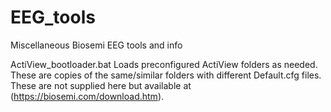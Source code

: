 # EEG_tools
Miscellaneous Biosemi EEG tools and info

ActiView_bootloader.bat
  Loads preconfigured ActiView folders as needed. These are copies of the same/similar folders with different Default.cfg files. These are not supplied here but available at (https://biosemi.com/download.htm).
